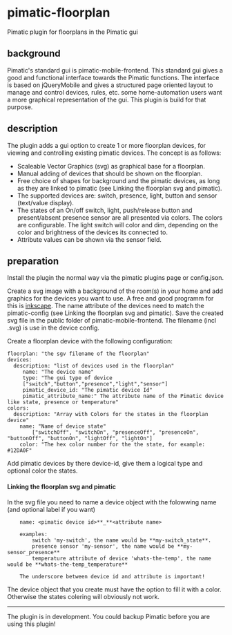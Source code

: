 # pimatic-floorplan
Pimatic plugin for floorplans in the Pimatic gui

## background
Pimatic's standard gui is pimatic-mobile-frontend. This standard gui gives a good and functional interface towards the Pimatic functions.
The interface is based on jQueryMobile and gives a structured page oriented layout to manage and control devices, rules, etc.
some home-automation users want a more graphical representation of the gui. This plugin is build for that purpose.

## description

The plugin adds a gui option to create 1 or more floorplan devices, for viewing and controlling existing pimatic devices. The concept is as follows:
- Scaleable Vector Graphics (svg) as graphical base for a floorplan.
- Manual adding of devices that should be shown on the floorplan.
- Free choice of shapes for background and the pimatic devices, as long as they are linked to pimatic (see Linking the floorplan svg and pimatic).
- The supported devices are: switch, presence, light, button and sensor (text/value display).
- The states of an On/off switch, light, push/release button and present/absent presence sensor are all presented via colors. The colors are configurable. The light switch will color and dim, depending on the color and brightness of the devices its connected to.
- Attribute values can be shown via the sensor field.

## preparation
Install the plugin the normal way via the pimatic plugins page or config.json.

Create a svg image with a background of the room(s) in your home and add graphics for the devices you want to use. A free and good programm for this is [inkscape](https://inkscape.org). The name attribute of the devices need to match the pimatic-config (see Linking the floorplan svg and pimatic).
Save the created svg file in the public folder of pimatic-mobile-frontend. The filename (incl .svg) is use in the device config.

Create a floorplan device with the following configuration:
```
floorplan: "the sgv filename of the floorplan"
devices:
  description: "list of devices used in the floorplan"
     name: "The device name"
     type: "The gui type of device
     ["switch","button","presence","light","sensor"]
     pimatic_device_id: "The pimatic device Id"
     pimatic_attribute_name:" The attribute name of the Pimatic device like state, presence or temperature"
colors:
  description: "Array with Colors for the states in the floorplan device"
  	name: "Name of device state"
    	["switchOff", "switchOn", "presenceOff", "presenceOn", "buttonOff", "buttonOn", "lightOff", "lightOn"]
  	color: "The hex color number for the the state, for example: #12DA0F"
```
Add pimatic devices by there device-id, give them a logical type and optional color the states.

#### Linking the floorplan svg and pimatic

In the svg file you need to name a device object with the folowwing name (and optional label if you want)
```
	name: <pimatic device id>**_**<attribute name>

	examples:
		switch 'my-switch', the name would be **my-switch_state**.
		presence sensor 'my-sensor', the name would be **my-sensor_presence**
		temperature attribute of device 'whats-the-temp', the name would be **whats-the-temp_temperature**

	The underscore between device id and attribute is important!
```
The device object that you create must have the option to fill it with a color. Otherwise the states colering will obviously not work.

---
The plugin is in development. You could backup Pimatic before you are using this plugin!
